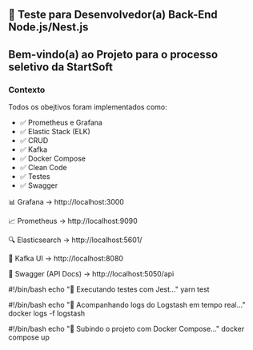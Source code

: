 ## 🚀 Teste para Desenvolvedor(a) Back-End Node.js/Nest.js

## Bem-vindo(a) ao Projeto para o processo seletivo da StartSoft

### Contexto

Todos os obejtivos foram implementados como:

- ✅ Prometheus e Grafana
- ✅ Elastic Stack (ELK)
- ✅ CRUD
- ✅ Kafka
- ✅ Docker Compose
- ✅ Clean Code
- ✅ Testes
- ✅ Swagger

📊 Grafana → http://localhost:3000

📈 Prometheus → http://localhost:9090

🔍 Elasticsearch → http://localhost:5601/

🔗 Kafka UI → http://localhost:8080

📖 Swagger (API Docs) → http://localhost:5050/api

#!/bin/bash
echo "🧪 Executando testes com Jest..."
yarn test

#!/bin/bash
echo "📜 Acompanhando logs do Logstash em tempo real..."
docker logs -f logstash

#!/bin/bash
echo "🚀 Subindo o projeto com Docker Compose..."
docker compose up
